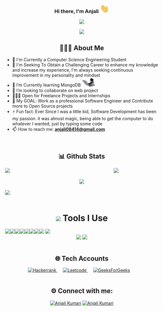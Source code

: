 <div align="center">

### Hi there, I'm Anjali <img src="https://github.com/nouraan-ahmed/nouraan-ahmed/blob/main/wave.gif" width="30px">
  
  <img src="https://user-images.githubusercontent.com/86841935/164745614-7dbbf6eb-6a1a-486f-8d10-c09f06e5d28a.gif" width="300px">
  
  ![](https://komarev.com/ghpvc/?username=AnjaliKumari033&color=blue&style=plastic&align=center)

</div> 



<div align="center">
  
## 👨🏻‍💻 About Me
  
</div> 

- 👯 I'm Currently a Computer Science Engineering Student
- 🔭 I'm Seeking To Obtain a Challenging Career to enhance my knowledge and increase my experience, I'm always seeking continuous improvement in my personality and mindset
- 🌱 I’m Currently learning MongoDB  <img alt="dev_cat" src="https://raw.githubusercontent.com/dev-akshat/archive/main/images/gifs/others/dev_cat.gif" width="43">
- 🔭 I’m looking to collaborate on web project
- 👨🏼‍💻 Open for Freelance Projects and Internships
- 🥅 My GOAL: Work as a professional Software Engineer and Contribute more to Open Source projects
- ⚡ Fun fact: Ever Since I was a little kid, Software Development has been my passion. it was almost magic, being able to get the computer to do whatever I wanted, just by typing some code
- 📫 How to reach me: **[anjali08414@gmail.com](mailto:anjali08414@gmail.com?subject=[GitHub]%20)**

<br>


<div align="center">

  ## 📊 Github Stats

</div> 

<div align="center">
  
  <img align="left" width="45%" src="https://github-readme-stats.vercel.app/api?username=AnjaliKumari033&show_icons=true&theme=radical">


  <img  width="45%" src="http://github-readme-streak-stats.herokuapp.com?user=AnjaliKumari033&date_format=M%20j%5B%2C%20Y%5D">
  
  <br>
 <br>
  
<img  src="https://github-readme-stats.vercel.app/api/top-langs/?username=AnjaliKumari033&layout=compact">
  
</div> 

<br>
<img src="https://activity-graph.herokuapp.com/graph?username=AnjaliKumari033&theme=dracula">


<br>

<div align="center">
  
  <br>
  
 <h1/><img src="https://raw.githubusercontent.com/JayantGoel001/JayantGoel001/master/GIF/github.gif" width="50px"/> Tools I Use</h1>
  
</div>

<div>
  
  <img align="left" src="https://img.shields.io/badge/Java-ED8B00?style=for-the-" >
  
  <img align="left" src="https://img.shields.io/badge/C-00599C?style=for-the-badge&logo=c&logoColor=white" >


<img align="left" src="https://img.shields.io/badge/html5-%23E34F26.svg?style=for-the-badge&logo=html5&logoColor=white" >
<img align="left" src="https://img.shields.io/badge/css3-%231572B6.svg?style=for-the-badge&logo=css3&logoColor=white" >

<img src="https://img.shields.io/badge/javascript-%23323330.svg?style=for-the-badge&logo=javascript&logoColor=%23F7DF1E" >
<img align="left" src="https://img.shields.io/badge/jquery-%230769AD.svg?style=for-the-badge&logo=jquery&logoColor=white" >

<img align="left" src="https://img.shields.io/badge/bootstrap-%23563D7C.svg?style=for-the-badge&logo=bootstrap&logoColor=white" >




<img align="left" src="https://img.shields.io/badge/mysql-%2300f.svg?style=for-the-badge&logo=mysql&logoColor=white" >
<img src="https://img.shields.io/badge/MongoDB-%234ea94b.svg?style=for-the-badge&logo=mongodb&logoColor=white" >

  <div align="center">
    <img  src="https://img.shields.io/badge/git-%23F05033.svg?style=for-the-badge&logo=git&logoColor=white" >
    <img  src="https://img.shields.io/badge/github-%23121011.svg?style=for-the-badge&logo=github&logoColor=white" >
  </div>
  

  
</div>



<br>


<div align="center">
  
  
## 🌐 Tech Accounts
  
<a target="_blank" href="https://www.hackerrank.com/anjali08414?hr_r=1" style="padding-right:18px;">
  <img alt="Hackerrank" width="100px" src="https://img.shields.io/badge/-Hackerrank-2EC866?style=for-the-badge&logo=HackerRank&logoColor=white" />
</a>
<a target="_blank" href="https://leetcode.com/anjali08414/" style="padding-right:18px;">
  <img alt="Leetcode" width="100px" src="https://img.shields.io/badge/LeetCode-000000?style=for-the-badge&logo=LeetCode&logoColor=#d16c06" />
</a>
<a target="_blank" href="https://auth.geeksforgeeks.org/user/anuragkumarsingh1002/practice/" style="padding-right:18px;">
  <img alt="GeeksForGeeks" width="135px" src="https://auth.geeksforgeeks.org/user/anjali08414/practice" />
</a>
</div>

<br>



<div align="center">
  
  ## ⚙️ Connect with me:
  
  <a href="https://twitter.com/Anjali08414" target="blank"><img align="center" src="https://raw.githubusercontent.com/rahuldkjain/github-profile-readme-generator/master/src/images/icons/Social/twitter.svg" alt="Anjali Kumari" height="30" width="40" /></a>
<a href="https://www.linkedin.com/in/anjali-kumari-b063b6195/" target="blank"><img align="center" src="https://raw.githubusercontent.com/rahuldkjain/github-profile-readme-generator/master/src/images/icons/Social/linked-in-alt.svg" alt="Anjali Kumari" height="30" width="50" /></a>
  
</div> 







